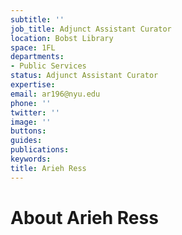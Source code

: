 ```yaml
---
subtitle: ''
job_title: Adjunct Assistant Curator
location: Bobst Library
space: 1FL
departments:
- Public Services
status: Adjunct Assistant Curator
expertise: 
email: ar196@nyu.edu
phone: ''
twitter: ''
image: ''
buttons: 
guides: 
publications: 
keywords: 
title: Arieh Ress
---
```


# About Arieh Ress